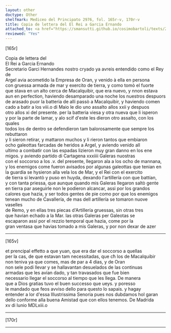 ```yaml
---
layout: other
doctype: Other
shelfmark: Mediceo del Principato 2976, fol. 165r-v, 170r-v
title: Copia de lettera del El Rei a Garcia Ernando
attached_to: <a href="https://smansutti.github.io/cosimobartoli/texts/2976_068/">2976_068</a>
reviewed: "Yes"
---
```


[165r]  
  
  
Copia de lettera del  
El Rei a Garcia Ernando  
Secretario Garci Hernandes nostro cryado ya avreis entendido como el Rey de  
Argel avia acometido la Empresa de Oran, y venido à ella en persona  
con gruessa armada de mar y exercito de tierra, y como tomò el fuorte  
que stava en un alto cerca de Macalquibir, que era nuevo, y nnon estava  
aun en perfection, haviendo desamparado una noche los nuestros despuors  
de arasado puor la batteria de alli passò a Macalquibir, y haviendo comen  
cado a batir a los viii.o di Maio le dio uno assalto allos xxii y despuos  
otro allos xi del presente. per la batteria viesa y otra nueva que li isperon  
y por la parte de lamar, y alo scif d'este les dieron otro assalto, con los quales  
todos los de dentro se defendieron tam balorosamente que sempre los rebuttaron  
y li sieron retirar, y mattaron muchos y li rieron tantos que embiaron  
ocho galeottas farcadas de heridos a Argel, y aviendo venido all  
ultimo a combatir con las espadas lizieron muy gran danno en los ene  
migos. y aviendo partido di Cartagena xxxiiii Galeras nuostras  
con el soccorso a los .v. del presente, llegaron ala a los ocho de mannana,  
y los enemigos come fueron avisados por algunas galeottas que tenian en  
la guardia se hysieron alla vela los de Mar, y el Rei con el exercito  
de tierra si levantò y puso en huyda, dexando l'artillería con que battían,  
y con tanta priessa, que aunque quando mis Galeras llegaron saltò gente  
en tierra par aseguirle non le podieron alcancar, assi por los grandos  
calores que hazia, y ser todos gentes de pie como por que los enemigos  
tenean mucho de Cavallería, de mas dell artillería se tomaron nuove vaselles  
de Remo, y en ellas tres piecas d'Artillería gruessas, sin otras tres  
que havian echado a la Mar. las otras Galeras per Galeotas se  
escaparon assi por el rezzio temporal que hazia, come por la  
gran ventasa que havias tomado a mis Galeras, y por non dexar de azer  
  
---  

[165v]  
  
  
et prencipal effetto a que yuan, que era dar el soccorso a quellas  
per la cas, de que estavan tam necessitadas, que cħ los de Macalquibir  
non teniva ya que comes, mas de par a 4 dias, y de Oran  
non sele podi llevar y se hallavantan desuelados de las continuas  
armadas que les avian dado, y tan travasados que fue bien  
necessario llegar el soccorso al tiempo que les llega. De manera  
que a Dios gratias tuvo el buen successo que ueys. y poresso  
le mandado que feos avviso dello para questo lo sapais. y hagay  
entender a lor d'essa Illustrissima Senoria pues nos dubdamos hol garan  
dello conforme alla buena Amistad que con ellos tenemos. De Madrida  
xv di Iunio MDLxiii.o  
  
---  

[170r]  
  
  
  
---  

